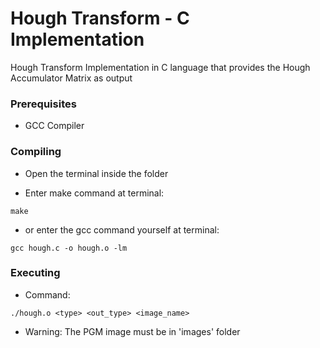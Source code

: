 # Hough Transform - C Implementation

Hough Transform Implementation in C language that provides the Hough Accumulator Matrix as output

### Prerequisites

  - GCC Compiler

### Compiling

- Open the terminal inside the folder

- Enter make command at terminal:

```shell
make
```
- or enter the gcc command yourself at terminal:

```shell
gcc hough.c -o hough.o -lm
```

### Executing

- Command:

```shell
./hough.o <type> <out_type> <image_name>
```

- Warning: The PGM image must be in 'images' folder

